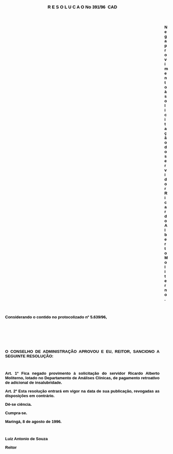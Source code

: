 <BODY TEXT="#000000">

<B><FONT FACE="Arial"><P ALIGN="CENTER">R E S O L U C A O No 391/96  CAD</P>
</FONT><FONT SIZE=2>
<P>&nbsp;</P><DIR>
<DIR>
<DIR>
<DIR>
<DIR>
<DIR>
<DIR>
<DIR>
<DIR>
<DIR>
<DIR>
<DIR>
<DIR>

</FONT><FONT FACE="Arial"><P ALIGN="JUSTIFY">Nega provimento &agrave; solicita&ccedil;&atilde;o do servidor Ricardo Alberto Moliterno.</P>
</B></FONT><FONT SIZE=2>
<P>&nbsp;</P></DIR>
</DIR>
</DIR>
</DIR>
</DIR>
</DIR>
</DIR>
</DIR>
</DIR>
</DIR>
</DIR>
</DIR>
</DIR>

</FONT><FONT FACE="Arial"><P ALIGN="JUSTIFY">Considerando o contido no protocolizado nº 5.639/96,</P>
<P ALIGN="JUSTIFY"></P>
<P ALIGN="JUSTIFY">&nbsp;</P>
<P ALIGN="JUSTIFY">&nbsp;</P>
<P ALIGN="JUSTIFY">&nbsp;</P>
<B><P ALIGN="JUSTIFY">O CONSELHO DE ADMINISTRA&Ccedil;&Atilde;O APROVOU E EU, REITOR, SANCIONO A SEGUINTE RESOLU&Ccedil;&Atilde;O:</P>
<P ALIGN="JUSTIFY"></P>
</B><P ALIGN="JUSTIFY">&nbsp;</P>
<B><P ALIGN="JUSTIFY">Art. 1º</B> Fica negado provimento &agrave; solicita&ccedil;&atilde;o do servidor<B> Ricardo Alberto Moliterno</B>, lotado no Departamento de An&aacute;lises Clinicas, de pagamento retroativo de adicional de insalubridade.</P>
<B><P ALIGN="JUSTIFY">Art. 2º</B> Esta resolu&ccedil;&atilde;o entrar&aacute; em vigor na data de sua publica&ccedil;&atilde;o, revogadas as disposi&ccedil;&otilde;es em contr&aacute;rio. </P>
<P ALIGN="JUSTIFY">D&ecirc;-se ci&ecirc;ncia.</P>
<P ALIGN="JUSTIFY">Cumpra-se.</P>
<P ALIGN="JUSTIFY">Maring&aacute;, 8 de agosto de 1996.</P>
<P ALIGN="JUSTIFY"></P>
<P ALIGN="JUSTIFY">&nbsp;</P>
<P ALIGN="JUSTIFY">Luiz Antonio de Souza</P>
<B><P ALIGN="JUSTIFY">Reitor </P>
</B><P ALIGN="JUSTIFY"></P></FONT></BODY>
